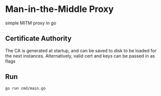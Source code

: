 # Man-in-the-Middle Proxy 

simple MITM proxy in go

## Certificate Authority

The CA is generated at startup, and can be saved to disk to be loaded for the 
next instances. Alternatively, valid cert and keys can be passed in as flags


## Run

`go run cmd/main.go`
